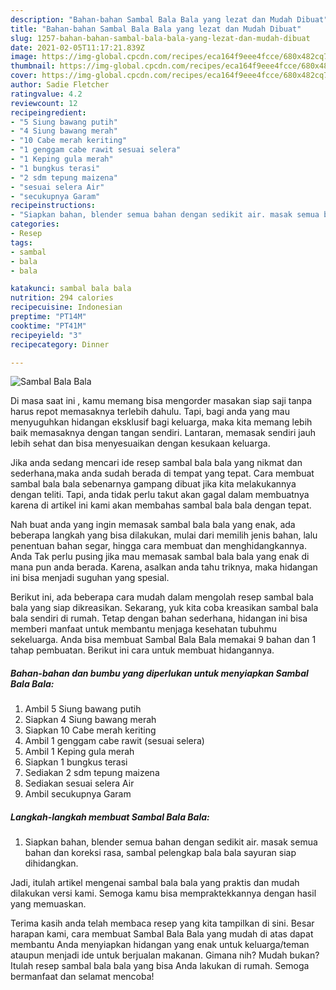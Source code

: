 ```yaml
---
description: "Bahan-bahan Sambal Bala Bala yang lezat dan Mudah Dibuat"
title: "Bahan-bahan Sambal Bala Bala yang lezat dan Mudah Dibuat"
slug: 1257-bahan-bahan-sambal-bala-bala-yang-lezat-dan-mudah-dibuat
date: 2021-02-05T11:17:21.839Z
image: https://img-global.cpcdn.com/recipes/eca164f9eee4fcce/680x482cq70/sambal-bala-bala-foto-resep-utama.jpg
thumbnail: https://img-global.cpcdn.com/recipes/eca164f9eee4fcce/680x482cq70/sambal-bala-bala-foto-resep-utama.jpg
cover: https://img-global.cpcdn.com/recipes/eca164f9eee4fcce/680x482cq70/sambal-bala-bala-foto-resep-utama.jpg
author: Sadie Fletcher
ratingvalue: 4.2
reviewcount: 12
recipeingredient:
- "5 Siung bawang putih"
- "4 Siung bawang merah"
- "10 Cabe merah keriting"
- "1 genggam cabe rawit sesuai selera"
- "1 Keping gula merah"
- "1 bungkus terasi"
- "2 sdm tepung maizena"
- "sesuai selera Air"
- "secukupnya Garam"
recipeinstructions:
- "Siapkan bahan, blender semua bahan dengan sedikit air. masak semua bahan dan koreksi rasa, sambal pelengkap bala bala sayuran siap dihidangkan."
categories:
- Resep
tags:
- sambal
- bala
- bala

katakunci: sambal bala bala 
nutrition: 294 calories
recipecuisine: Indonesian
preptime: "PT14M"
cooktime: "PT41M"
recipeyield: "3"
recipecategory: Dinner

---
```



![Sambal Bala Bala](https://img-global.cpcdn.com/recipes/eca164f9eee4fcce/680x482cq70/sambal-bala-bala-foto-resep-utama.jpg)

Di masa  saat ini , kamu memang bisa mengorder masakan siap saji tanpa harus repot memasaknya terlebih dahulu. Tapi, bagi anda yang mau menyuguhkan hidangan eksklusif bagi keluarga, maka kita memang lebih baik memasaknya dengan tangan sendiri. Lantaran, memasak sendiri jauh lebih sehat dan bisa menyesuaikan dengan kesukaan keluarga.

Jika anda sedang mencari ide resep sambal bala bala yang nikmat dan sederhana,maka anda sudah berada di tempat yang tepat. Cara membuat sambal bala bala  sebenarnya gampang dibuat jika kita melakukannya dengan teliti. Tapi, anda tidak perlu takut akan gagal dalam membuatnya 
karena di artikel ini kami akan membahas sambal bala bala dengan tepat.  



Nah buat anda yang ingin memasak sambal bala bala yang enak, ada beberapa langkah yang bisa dilakukan, mulai dari memilih jenis bahan, lalu penentuan bahan segar, hingga cara membuat dan menghidangkannya. Anda Tak perlu pusing jika mau memasak sambal bala bala yang enak di mana pun anda berada. Karena, asalkan anda  tahu triknya, maka hidangan ini bisa menjadi suguhan yang spesial.

Berikut ini, ada beberapa cara mudah dalam mengolah resep sambal bala bala yang siap dikreasikan. Sekarang, yuk kita coba kreasikan sambal bala bala sendiri di rumah. Tetap dengan bahan sederhana, hidangan ini bisa memberi manfaat untuk membantu menjaga kesehatan tubuhmu sekeluarga. Anda bisa membuat Sambal Bala Bala memakai 9 bahan dan 1 tahap pembuatan. Berikut ini cara untuk membuat hidangannya.

<!--inarticleads1-->

##### Bahan-bahan dan bumbu yang diperlukan untuk menyiapkan Sambal Bala Bala:

1. Ambil 5 Siung bawang putih
1. Siapkan 4 Siung bawang merah
1. Siapkan 10 Cabe merah keriting
1. Ambil 1 genggam cabe rawit (sesuai selera)
1. Ambil 1 Keping gula merah
1. Siapkan 1 bungkus terasi
1. Sediakan 2 sdm tepung maizena
1. Sediakan sesuai selera Air
1. Ambil secukupnya Garam




<!--inarticleads2-->

##### Langkah-langkah membuat Sambal Bala Bala:

1. Siapkan bahan, blender semua bahan dengan sedikit air. masak semua bahan dan koreksi rasa, sambal pelengkap bala bala sayuran siap dihidangkan.




Jadi, itulah artikel mengenai  sambal bala bala  yang praktis dan mudah dilakukan versi kami. Semoga kamu bisa mempraktekkannya dengan hasil yang memuaskan. 

Terima kasih anda telah membaca resep yang kita tampilkan di sini. Besar harapan kami, cara membuat  Sambal Bala Bala yang mudah di atas dapat membantu Anda menyiapkan hidangan yang enak untuk keluarga/teman ataupun menjadi ide untuk berjualan makanan. Gimana nih? Mudah bukan? Itulah resep sambal bala bala yang bisa Anda lakukan di rumah. Semoga bermanfaat dan selamat mencoba!

